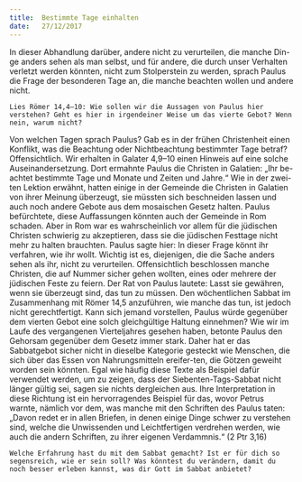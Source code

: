 ```yaml
---
title:  Bestimmte Tage einhalten
date:   27/12/2017
---
```


In dieser Abhandlung darüber, andere nicht zu verurteilen, die manche Din-ge anders sehen als man selbst, und für andere, die durch unser Verhalten verletzt werden könnten, nicht zum Stolperstein zu werden, sprach Paulus die Frage der besonderen Tage an, die manche beachten wollen und andere nicht. 

`Lies Römer 14,4–10: Wie sollen wir die Aussagen von Paulus hier verstehen? Geht es hier in irgendeiner Weise um das vierte Gebot? Wenn nein, warum nicht?` 

Von welchen Tagen sprach Paulus? Gab es in der frühen Christenheit einen Konflikt, was die Beachtung oder Nichtbeachtung bestimmter Tage betraf? Offensichtlich. Wir erhalten in Galater 4,9–10 einen Hinweis auf eine solche Auseinandersetzung. Dort ermahnte Paulus die Christen in Galatien: „Ihr be-achtet bestimmte Tage und Monate und Zeiten und Jahre.“ Wie in der zwei-ten Lektion erwähnt, hatten einige in der Gemeinde die Christen in Galatien von ihrer Meinung überzeugt, sie müssten sich beschneiden lassen und auch noch andere Gebote aus dem mosaischen Gesetz halten. Paulus befürchtete, diese Auffassungen könnten auch der Gemeinde in Rom schaden. Aber in Rom war es wahrscheinlich vor allem für die jüdischen Christen schwierig zu akzeptieren, dass sie die jüdischen Festtage nicht mehr zu halten brauchten. Paulus sagte hier: In dieser Frage könnt ihr verfahren, wie ihr wollt. Wichtig ist es, diejenigen, die die Sache anders sehen als ihr, nicht zu verurteilen. Offensichtlich beschlossen manche Christen, die auf Nummer sicher gehen wollten, eines oder mehrere der jüdischen Feste zu feiern. Der Rat von Paulus lautete: Lasst sie gewähren, wenn sie überzeugt sind, das tun zu müssen. Den wöchentlichen Sabbat im Zusammenhang mit Römer 14,5 anzuführen, wie manche das tun, ist jedoch nicht gerechtfertigt. Kann sich jemand vorstellen, Paulus würde gegenüber dem vierten Gebot eine solch gleichgültige Haltung einnehmen? Wie wir im Laufe des vergangenen Vierteljahres gesehen haben, betonte Paulus den Gehorsam gegenüber dem Gesetz immer stark. Daher hat er das Sabbatgebot sicher nicht in dieselbe Kategorie gesteckt wie Menschen, die sich über das Essen von Nahrungsmitteln ereifer-ten, die Götzen geweiht worden sein könnten. Egal wie häufig diese Texte als Beispiel dafür verwendet werden, um zu zeigen, dass der Siebenten-Tags-Sabbat nicht länger gültig sei, sagen sie nichts dergleichen aus. Ihre Interpretation in diese Richtung ist ein hervorragendes Beispiel für das, wovor Petrus warnte, nämlich vor dem, was manche mit den Schriften des Paulus taten: „Davon redet er in allen Briefen, in denen einige Dinge schwer zu verstehen sind, welche die Unwissenden und Leichtfertigen verdrehen werden, wie auch die andern Schriften, zu ihrer eigenen Verdammnis.“ (2 Ptr 3,16)

`Welche Erfahrung hast du mit dem Sabbat gemacht? Ist er für dich so segensreich, wie er sein soll? Was könntest du verändern, damit du noch besser erleben kannst, was dir Gott im Sabbat anbietet?` 